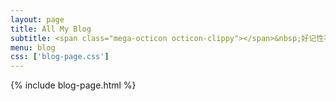 ```yaml
---
layout: page
title: All My Blog
subtitle: <span class="mega-octicon octicon-clippy"></span>&nbsp;好记性不如烂笔头~
menu: blog
css: ['blog-page.css']
---
```

{% include blog-page.html %}